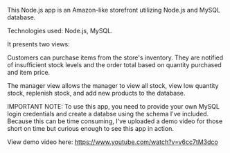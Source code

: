 This Node.js app is an Amazon-like storefront utilizing Node.js and MySQL database. 

Technologies used: Node.js, MySQL.

It presents two views:

Customers can purchase items from the store's inventory. They are notified of insufficient stock levels and the order total based on quantity purchased and item price.

The manager view allows the manager to view all stock, view low quantity stock, replenish stock, and add new products to the database.

IMPORTANT NOTE: To use this app, you need to provide your own MySQL login credentials and create a databse using the schema I've included. Because this can be time consuming, I've uploaded a demo video for those short on time but curious enough to see this app in action.

View demo video here: https://www.youtube.com/watch?v=v6cc7tM3dco
